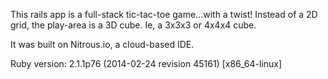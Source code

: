 This rails app is a full-stack tic-tac-toe game...with a twist!
Instead of a 2D grid, the play-area is a 3D cube. Ie, a 3x3x3 or 4x4x4 cube.

It was built on Nitrous.io, a cloud-based IDE.

Ruby version: 2.1.1p76 (2014-02-24 revision 45161) [x86_64-linux]